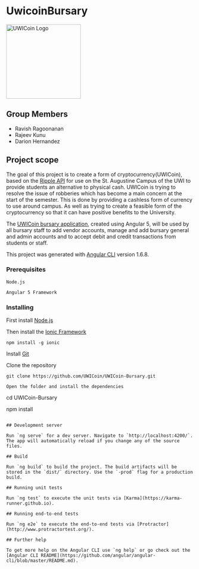 # UwicoinBursary

<img src="https://github.com/UWICoin/UWICoin-Bursary/blob/develop/src/assets/imgs/icon.png" alt="UWICoin Logo" width="200">

## Group Members
* Ravish Ragoonanan
* Rajeev Kunu
* Darion Hernandez

## Project scope

The goal of this project is to create a form of cryptocurrency(UWICoin), based on the <a href="https://github.com/ripple/rippled">Ripple API</a> for use on the St. Augustine Campus of the UWI to provide students an alternative to physical cash. UWICoin is trying to resolve the issue of robberies which has become a main concern at the start of the semester. This is done by providing a cashless form of currency to use around campus. As well as trying to create a feasible form of the cryptocurrency so that it can have positive benefits to the University.

The <a href="https://github.com/UWICoin/UWICoin-Bursary">UWICoin bursary application</a>, created using Angular 5, will be used by all bursary staff to add vendor accounts, manage and add bursary general and admin accounts and to accept debit and credit transactions from students or staff.

This project was generated with [Angular CLI](https://github.com/angular/angular-cli) version 1.6.8.

### Prerequisites


```
Node.js

Angular 5 Framework
```

### Installing

First install [Node.js](https://nodejs.org/en/download/)

Then install the [Ionic Framework](https://ionicframework.com/framework)

```
npm install -g ionic
```

Install [Git](https://git-scm.com/downloads)

Clone the repository

```
git clone https://github.com/UWICoin/UWICoin-Bursary.git

Open the folder and install the dependencies
```
cd UWICoin-Bursary

npm install
```

## Development server

Run `ng serve` for a dev server. Navigate to `http://localhost:4200/`. The app will automatically reload if you change any of the source files.

## Build

Run `ng build` to build the project. The build artifacts will be stored in the `dist/` directory. Use the `-prod` flag for a production build.

## Running unit tests

Run `ng test` to execute the unit tests via [Karma](https://karma-runner.github.io).

## Running end-to-end tests

Run `ng e2e` to execute the end-to-end tests via [Protractor](http://www.protractortest.org/).

## Further help

To get more help on the Angular CLI use `ng help` or go check out the [Angular CLI README](https://github.com/angular/angular-cli/blob/master/README.md).
